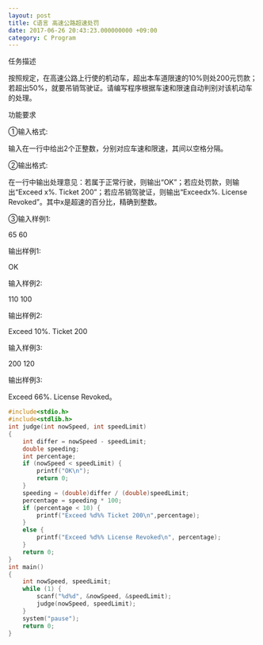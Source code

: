 ```yaml
---
layout: post
title: C语言 高速公路超速处罚
date: 2017-06-26 20:43:23.000000000 +09:00
category: C Program
---
```

任务描述

按照规定，在高速公路上行使的机动车，超出本车道限速的10%则处200元罚款；若超出50%，就要吊销驾驶证。请编写程序根据车速和限速自动判别对该机动车的处理。

功能要求

①输入格式:

输入在一行中给出2个正整数，分别对应车速和限速，其间以空格分隔。

②输出格式:

在一行中输出处理意见：若属于正常行驶，则输出“OK”；若应处罚款，则输出“Exceed x%. Ticket 200”；若应吊销驾驶证，则输出“Exceedx%. License Revoked”。其中x是超速的百分比，精确到整数。

③输入样例1:

65 60

输出样例1:

OK

输入样例2:

110 100

输出样例2:

Exceed 10%. Ticket 200

输入样例3:

200 120

输出样例3:

Exceed 66%. License Revoked。


```c
#include<stdio.h>
#include<stdlib.h>
int judge(int nowSpeed, int speedLimit)
{
	int differ = nowSpeed - speedLimit;
	double speeding;
	int percentage;
	if (nowSpeed < speedLimit) {
		printf("OK\n");
		return 0;
	}
	speeding = (double)differ / (double)speedLimit;
	percentage = speeding * 100;
	if (percentage < 10) {
		printf("Exceed %d%% Ticket 200\n",percentage);
	}
	else {
		printf("Exceed %d%% License Revoked\n", percentage);
	}
	return 0;
}
int main()
{
	int nowSpeed, speedLimit;
	while (1) {
		scanf("%d%d", &nowSpeed, &speedLimit);
		judge(nowSpeed, speedLimit);
	}
	system("pause");
	return 0;
}
```


